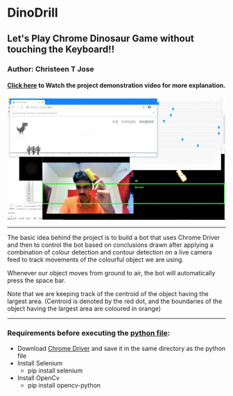 # DinoDrill
## Let's Play Chrome Dinosaur Game without touching the Keyboard!!
### Author: Christeen T Jose
#### [Click here]() to Watch the project demonstration video for more explanation.

![](https://github.com/ChristeenTJose/DinoDrill/blob/main/poster.JPG) 

---
The basic idea behind the project is to build a bot that uses Chrome Driver and then to control the bot based on conclusions drawn after applying a combination of colour detection and contour detection on a live camera feed to track movements of the colourful object we are using.

Whenever our object moves from ground to air, the bot will automatically press the space bar.

Note that we are keeping track of the centroid of the object having the largest area. (Centroid is denoted by the red dot, and the boundaries of the object having the largest area are coloured in orange)

---

### Requirements before executing the [python file]():

* Download [Chrome Driver](https://chromedriver.chromium.org/downloads) and save it in the same directory as the python file
* Install Selenium
  * pip install selenium
* Install OpenCv
  * pip install opencv-python
 



